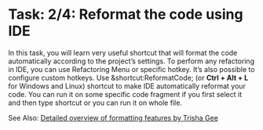 # Task: 2/4: Reformat the code using IDE

In this task, you will learn very useful shortcut that will format the code automatically according to the project’s settings.
To perform any refactoring in IDE, you can use Refactoring Menu or specific hotkey. 
It’s also possible to configure custom hotkeys.
Use &shortcut:ReformatCode; (or **Ctrl + Alt + L** for Windows and Linux) shortcut to make IDE automatically reformat your code.
You can run it on some specific code fragment if you first select it and then type shortcut or you can run it on whole file.

See Also: [Detailed overview of formatting features by Trisha Gee](https://blog.jetbrains.com/idea/2020/06/code-formatting/) 
